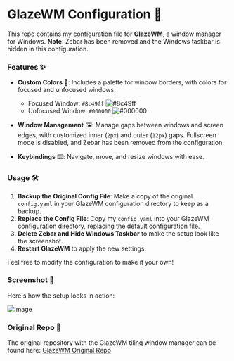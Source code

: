 # GlazeWM Configuration 🚀

This repo contains my configuration file for **GlazeWM**, a window manager for Windows.
**Note**: Zebar has been removed and the Windows taskbar is hidden in this configuration.

### Features ✨

- **Custom Colors** 🎨: Includes a palette for window borders, with colors for focused and unfocused windows:

  - Focused Window:   `#8c49ff` ![#8c49ff](https://via.placeholder.com/15/8c49ff/000000?text=+)
  - Unfocused Window: `#000000` ![#000000](https://via.placeholder.com/15/000000/000000?text=+)

- **Window Management** 🖼️: Manage gaps between windows and screen edges, with customized inner (`2px`) and outer (`12px`) gaps. Fullscreen mode is disabled, and Zebar has been removed from the configuration.

- **Keybindings** ⌨️: Navigate, move, and resize windows with ease.

### Usage 🛠️

1. **Backup the Original Config File**: Make a copy of the original `config.yaml` in your GlazeWM configuration directory to keep as a backup.
2. **Replace the Config File**: Copy my `config.yaml` into your GlazeWM configuration directory, replacing the default configuration file.
3. **Delete Zebar and Hide Windows Taskbar** to make the setup look like the screenshot.
4. **Restart GlazeWM** to apply the new settings.


Feel free to modify the configuration to make it your own!

### Screenshot 📸

Here's how the setup looks in action:

![image](https://github.com/user-attachments/assets/6b012944-0268-48a2-ae09-57fc22b4d2d3)

### Original Repo 🔗

The original repository with the GlazeWM tiling window manager can be found here:
[GlazeWM Original Repo](https://github.com/glzr-io/glazewm)
